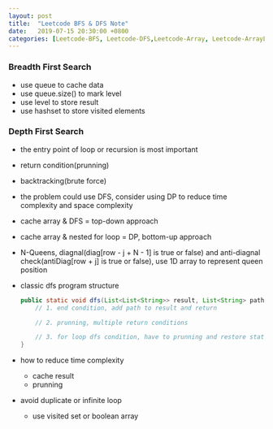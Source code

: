 ```yaml
---
layout: post
title:  "Leetcode BFS & DFS Note"
date:   2019-07-15 20:30:00 +0800
categories: [Leetcode-BFS, Leetcode-DFS,Leetcode-Array, Leetcode-ArrayList, Leetcode-LinkedList, Algorithm]
---
```

### Breadth First Search
- use queue to cache data
- use queue.size() to mark level
- use level to store result
- use hashset to store visited elements

### Depth First Search
- the entry point of loop or recursion is most important
- return condition(prunning)
- backtracking(brute force)
- the problem could use DFS, consider using DP to reduce time complexity and space complexity
- cache array & DFS = top-down approach
- cache array & nested for loop = DP, bottom-up approach
- N-Queens, diagnal(diag[row - j + N - 1] is true or false) and anti-diagnal check(antiDiag[row + j] is true or false), use 1D array to represent queen position
- classic dfs program structure

    ```java
    public static void dfs(List<List<String>> result, List<String> path, int index) {
        // 1. end condition, add path to result and return

        // 2. prunning, multiple return conditions

        // 3. for loop dfs condition, have to prunning and restore state after dfs
    }
    ```
- how to reduce time complexity
    - cache result
    - prunning
- avoid duplicate or infinite loop
    - use visited set or boolean array